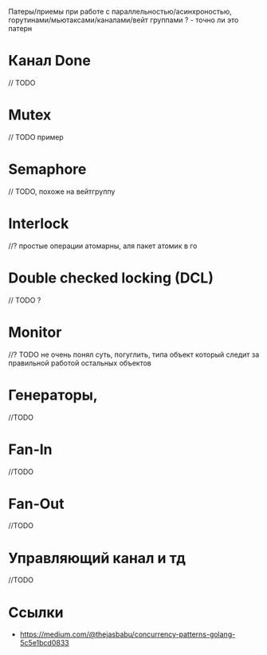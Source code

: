 Патеры/приемы при работе с параллельностью/асинхроностью, горутинами/мьютаксами/каналами/вейт группами
? - точно ли это патерн

# Канал Done
// TODO

# Mutex
// TODO пример

# Semaphore
// TODO, похоже на вейтгруппу

# Interlock
//? простые операции атомарны, аля пакет атомик в го

# Double checked locking (DCL)
// TODO ?

# Monitor
//? TODO не очень понял суть, погуглить, типа объект который следит за правильной работой остальных объектов

# Генераторы, 
//TODO
# Fan-In
//TODO
# Fan-Out
//TODO
# Управляющий канал и тд
//TODO

# Ссылки
- https://medium.com/@thejasbabu/concurrency-patterns-golang-5c5e1bcd0833
